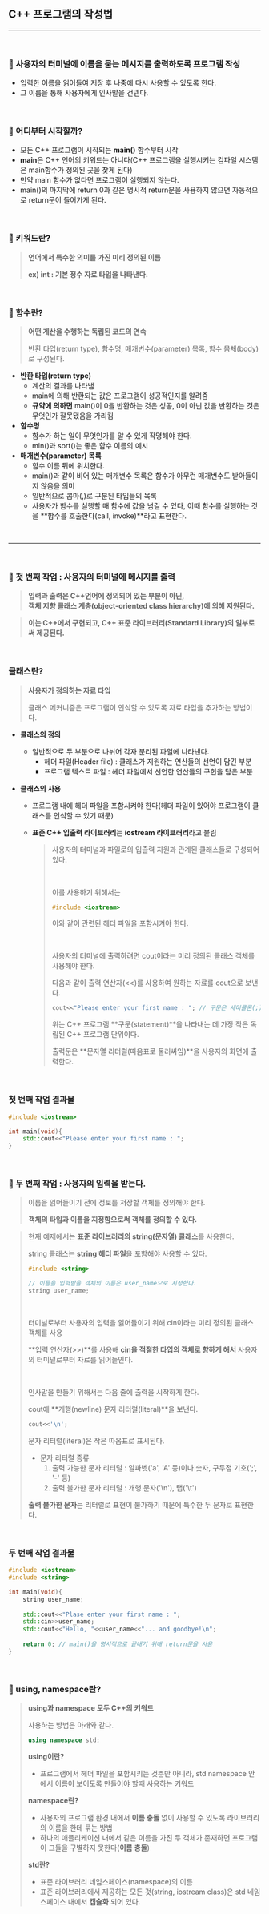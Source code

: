 ## C++ 프로그램의 작성법

***

<br>

### :pushpin: 사용자의 터미널에 이름을 묻는 메시지를 출력하도록 프로그램 작성

- 입력한 이름을 읽어들여 저장 후 나중에 다시 사용할 수 있도록 한다.
- 그 이름을 통해 사용자에게 인사말을 건넨다.

<br>

### :pushpin: 어디부터 시작할까?

- 모든 C++ 프로그램이 시작되는 **main()** 함수부터 시작
- **main**은 C++ 언어의 키워드는 아니다(C++ 프로그램을 실행시키는 컴파일 시스템은 main함수가 정의된 곳을 찾게 된다)
- 만약 main 함수가 없다면 프로그램이 실행되지 않는다.
- main()의 마지막에 return 0과 같은 명시적 return문을 사용하지 않으면 자동적으로 return문이 들어가게 된다.

<br>

### :pushpin: 키워드란?

> **언어에서 특수한 의미를 가진 미리 정의된 이름**
>
> **ex) int : 기본 정수 자료 타입을 나타낸다.**

<br>

### :pushpin: 함수란?

>  **어떤 계산을 수행하는 독립된 코드의 연속**
>
> 반환 타입(return type), 함수명, 매개변수(parameter) 목록, 함수 몸체(body)로 구성된다.

- **반환 타입(return type)**
  - 계산의 결과를 나타냄
  - main에 의해 반환되는 값은 프로그램이 성공적인지를 알려줌
  - **규약에 의하면** main()이 0을 반환하는 것은 성공, 0이 아닌 값을 반환하는 것은 무엇인가 잘못됐음을 가리킴
- **함수명**
  - 함수가 하는 일이 무엇인가를 알 수 있게 작명해야 한다.
  - min()과 sort()는 좋은 함수 이름의 예시
- **매개변수(parameter) 목록**
  - 함수 이름 뒤에 위치한다.
  - main()과 같이 비어 있는 매개변수 목록은 함수가 아무런 매개변수도 받아들이지 않음을 의미
  - 일반적으로 콤마(,)로 구분된 타입들의 목록
  - 사용자가 함수를 실행할 때 함수에 값을 넘길 수 있다, 이때 함수를 실행하는 것을 **함수를 호출한다(call, invoke)**라고 표현한다.

<br>

***

<br>

### :pushpin: 첫 번째 작업 : 사용자의 터미널에 메시지를 출력

> **입력과 출력은 C++언어에 정의되어 있는 부분이 아닌, <br>객체 지향 클래스 계층(object-oriented class hierarchy)에 의해 지원된다.**

> **이는 C++에서 구현되고, C++ 표준 라이브러리(Standard Library)의 일부로써 제공된다.**

<br>

### 클래스란?

> **사용자가 정의하는 자료 타입**<br>
>
> 클래스 메커니즘은 프로그램이 인식할 수 있도록 자료 타입을 추가하는 방법이다.

- **클래스의 정의**

  - 일반적으로 두 부분으로 나뉘어 각자 분리된 파일에 나타낸다.
    - 헤더 파일(Header file) : 클래스가 지원하는 연산들의 선언이 담긴 부분
    - 프로그램 텍스트 파일 : 헤더 파일에서 선언한 연산들의 구현을 담은 부분

- **클래스의 사용**

  - 프로그램 내에 헤더 파일을 포함시켜야 한다(헤더 파일이 있어야 프로그램이 클래스를 인식할 수 있기 때문)

  - **표준 C++ 입출력 라이브러리**는 **iostream 라이브러리**라고 불림

    > 사용자의 터미널과 파일로의 입출력 지원과 관계된 클래스들로 구성되어 있다.
    >
    > <br>
    >
    > 이를 사용하기 위해서는
    >
    > ```c++
    > #include <iostream>
    > ```
    >
    > 이와 같이 관련된 헤더 파일을 포함시켜야 한다.
    >
    > <br>
    >
    > 사용자의 터미널에 출력하려면 cout이라는 미리 정의된 클래스 객체를 사용해야 한다.
    >
    > 다음과 같이 출력 연산자(<<)를 사용하여 원하는 자료를 cout으로 보낸다.
    >
    > ```c++
    > cout<<"Please enter your first name : "; // 구문은 세미콜론(;)으로 끝난다.
    > ```
    >
    > 위는 C++ 프로그램 **구문(statement)**을 나타내는 데 가장 작은 독립된 C++ 프로그램 단위이다.
    >
    > 출력문은 **문자열 리터럴(따옴표로 둘러싸임)**을 사용자의 화면에 출력한다.

<br>

### 첫 번째 작업 결과물

```c++
#include <iostream>

int main(void){
    std::cout<<"Please enter your first name : ";
}
```



<br>

### :pushpin: 두 번째 작업 : 사용자의 입력을 받는다.

> 이름을 읽어들이기 전에 정보를 저장할 객체를 정의해야 한다.
>
> **객체의 타입과 이름을 지정함으로써 객체를 정의할 수 있다.**

> 현재 예제에서는 **표준 라이브러리의 string(문자열) 클래스**를 사용한다.
>
> string 클래스는 **string 헤더 파일**을 포함해야 사용할 수 있다.
>
> ```c++
> #include <string>
> 
> // 이름을 입력받을 객체의 이름은 user_name으로 지정한다.
> string user_name;
> ```
>
> <br>
>
> 터미널로부터 사용자의 입력을 읽어들이기 위해 cin이라는 미리 정의된 클래스 객체를 사용
>
> **입력 연산자(>>)**를 사용해 **cin을 적절한 타입의 객체로 향하게 해서** 사용자의 터미널로부터 자료를 읽어들인다.
>
> <br>
>
> 인사말을 만들기 위해서는 다음 줄에 출력을 시작하게 한다.
>
> cout에 **개행(newline) 문자 리터럴(literal)**을 보낸다.
>
> ```c++
> cout<<'\n';
> ```
>
> 문자 리터럴(literal)은 작은 따옴표로 표시된다.
>
> - 문자 리터럴 종류
>   1. 출력 가능한 문자 리터럴 : 알파벳('a', 'A' 등)이나 숫자, 구두점 기호(';', '-' 등)
>   2. 출력 불가한 문자 리터럴 : 개행 문자('\\n'), 탭('\\t')
>
> **출력 불가한 문자**는 리터럴로 표현이 불가하기 때문에 특수한 두 문자로 표현한다.

<br>

### 두 번째 작업 결과물

```c++
#include <iostream>
#include <string>

int main(void){
    string user_name;
    
	std::cout<<"Plase enter your first name : ";
    std::cin>>user_name;
    std::cout<<"Hello, "<<user_name<<"... and goodbye!\n";
    
    return 0; // main()을 명시적으로 끝내기 위해 return문을 사용
}
```

<br>

### :pushpin: using, namespace란?

> **using과 namespace 모두 C++의 키워드**
>
> 사용하는 방법은 아래와 같다.
>
> ```c++
> using namespace std;
> ```
>
> **using이란?**
>
> - 프로그램에서 헤더 파일을 포함시키는 것뿐만 아니라, std namespace 안에서 이름이 보이도록 만들어야 할때 사용하는 키워드
>
> **namespace란?**
>
> - 사용자의 프로그램 환경 내에서 **이름 충돌** 없이 사용할 수 있도록 라이브러리의 이름을 한데 묶는 방법
> - 하나의 애플리케이션 내에서 같은 이름을 가진 두 객체가 존재하면 프로그램이 그들을 구별하지 못한다(**이름 충돌**)
>
> **std란?**
>
> - 표준 라이브러리 네임스페이스(namespace)의 이름
> - 표준 라이브러리에서 제공하는 모든 것(string, iostream class)은 std 네임스페이스 내에서 **캡슐화** 되어 있다.